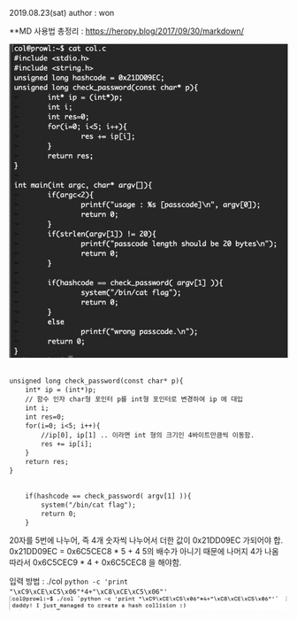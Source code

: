 2019.08.23(sat)
author : won

**MD 사용법 총정리 : <https://heropy.blog/2017/09/30/markdown/>

![col_src](./img/col_src.png)

<pre><code>
unsigned long check_password(const char* p){
	int* ip = (int*)p;
	// 함수 인자 char형 포인터 p를 int형 포인터로 변경하여 ip 에 대입
	int i;
	int res=0;
	for(i=0; i<5; i++){
		//ip[0], ip[1] .. 이라면 int 형의 크기인 4바이트만큼씩 이동함.
		res += ip[i];
	}
	return res;
}
</code></pre>

<pre><code> 
	if(hashcode == check_password( argv[1] )){
		system("/bin/cat flag");
		return 0;
	}
</code></pre>

20자를 5번에 나누어, 즉 4개 숫자씩 나누어서 더한 값이 0x21DD09EC 가되어야 합. 
0x21DD09EC = 0x6C5CEC8 * 5 + 4
5의 배수가 아니기 때문에 나머지 4가 나옴
따라서 0x6C5CEC9 * 4 + 0x6C5CEC8 을 해야함.

입력 방법 : ./col `python -c 'print "\xC9\xCE\xC5\x06"*4+"\xC8\xCE\xC5\x06"'`
![col_flag](./img/col_flag.png)

















